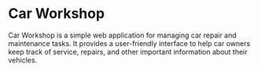 
# Car Workshop

Car Workshop is a simple web application for managing car repair and maintenance tasks. It provides a user-friendly interface to help car owners keep track of service, repairs, and other important information about their vehicles.


